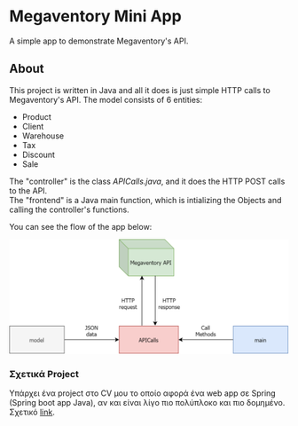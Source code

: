 # Megaventory Mini App

A simple app to demonstrate Megaventory's API.

## About
This project is written in Java and all it does is just simple HTTP calls to Megaventory's API. The model consists of 6 entities: 
* Product  
* Client  
* Warehouse  
* Tax  
* Discount  
* Sale

The "controller" is the class *APICalls.java*, and it does the HTTP POST calls to the API.  
The "frontend" is a Java main function, which is intializing the Objects and calling the controller's functions.

You can see the flow of the app below: 

![Flow](Diagrams/Flow.png)

### Σχετικά Project

Υπάρχει ένα project στο CV μου το οποίο αφορά ένα web app σε Spring (Spring boot app Java), αν και είναι λίγο πιο πολύπλοκο και πιο δομημένο.  
Σχετικό [link][1].

[1]: https://github.com/PanagiotisNtymenos/OMDb-API-Web-Design "OMDb SpringBoot App"
